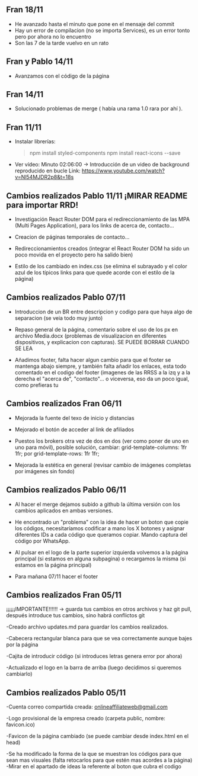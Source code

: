 ## Fran 18/11

- He avanzado hasta el minuto que pone en el mensaje del commit
- Hay un error de compilacion (no se importa Services), es un error tonto pero
  por ahora no lo encuentro
- Son las 7 de la tarde vuelvo en un rato	

## Fran y Pablo 14/11

- Avanzamos con el código de la página

## Fran 14/11

- Solucionado problemas de merge ( había una rama 1.0 rara por ahí ).

## Fran 11/11

- Instalar librerías:

  > npm install styled-components
  > npm install react-icons --save

- Ver vídeo:
  Minuto 02:06:00 -> Introducción de un video de background reproducido en bucle
  Link: https://www.youtube.com/watch?v=Nl54MJDR2p8&t=18s

## Cambios realizados Pablo 11/11 ¡MIRAR README para importar RRD!

- Investigación React Router DOM para el redireccionamiento de las MPA (Multi Pages Application), para los links de acerca de, contacto...

- Creacion de páginas temporales de contacto...

- Redireccionamientos creados (integrar el React Router DOM ha sido un poco movida en el proyecto pero ha salido bien)

- Estilo de los <a> cambiado en index.css (se elimina el subrayado y el color azul de los típicos links para que quede acorde con el estilo de la página)

## Cambios realizados Pablo 07/11

- Introduccion de un BR entre descripcion y codigo para que haya algo de separacion (se veia todo muy junto)

- Repaso general de la página, comentario sobre el uso de los px en archivo Media.docx (problemas de visualizacion en diferentes dispositivos, y explicacion con capturas). SE PUEDE BORRAR CUANDO SE LEA

- Añadimos footer, falta hacer algun cambio para que el footer se mantenga abajo siempre, y también falta añadir los enlaces, esta todo comentado en el codigo del footer (imagenes de las RRSS a la izq y a la derecha el "acerca de", "contacto"... o viceversa, eso da un poco igual, como prefieras tu

## Cambios realizados Fran 06/11

- Mejorada la fuente del texo de inicio y distancias

- Mejorado el botón de acceder al link de afiliados

- Puestos los brokers otra vez de dos en dos (ver como poner de uno en uno para móvil), posible solución, cambiar:
  grid-template-columns: 1fr 1fr; por grid-template-rows: 1fr 1fr;

- Mejorada la estética en general (revisar cambio de imágenes completas por imágenes sin fondo)

## Cambios realizados Pablo 06/11

- Al hacer el merge dejamos subido a github la última versión con los cambios aplicados en ambas versiones.

- He encontrado un "problema" con la idea de hacer un boton que copie los códigos, necesitaríamos codificar a mano los X botones y asignar diferentes IDs a cada código que queramos copiar. Mando captura del código por WhatsApp.

- Al pulsar en el logo de la parte superior izquierda volvemos a la página principal (si estamos en alguna subpagina) o recargamos la misma (si estamos en la página principal)

- Para mañana 07/11 hacer el footer

## Cambios realizados Fran 05/11

¡¡¡¡¡¡IMPORTANTE!!!!!! -> guarda tus cambios en otros archivos y haz git pull, después introduce tus cambios, sino habrá conflictos git

-Creado archivo updates.md para guardar los cambios realizados.

-Cabecera rectangular blanca para que se vea correctamente aunque bajes por la página

-Cajita de introducir código (si introduces letras genera error por ahora)

-Actualizado el logo en la barra de arriba (luego decidimos si queremos cambiarlo)

## Cambios realizados Pablo 05/11

-Cuenta correo compartida creada: onlineaffiliateweb@gmail.com

-Logo provisional de la empresa creado (carpeta public, nombre: favicon.ico)

-Favicon de la página cambiado (se puede cambiar desde index.html en el head)

-Se ha modificado la forma de la que se muestran los códigos para que sean mas visuales (falta retocarlos para que estén mas acordes a la página)
-Mirar en el apartado de ideas la referente al boton que cubra el codigo
